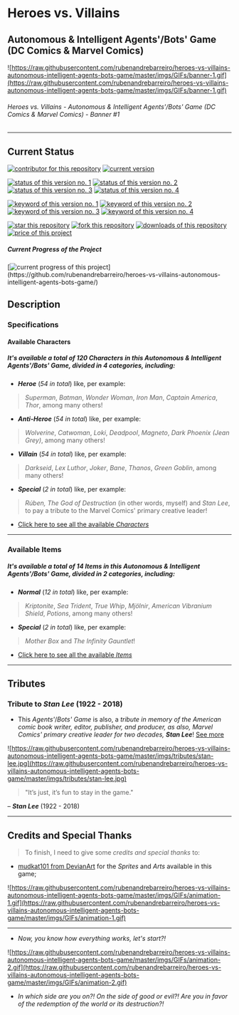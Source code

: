 # Heroes vs. Villains
## Autonomous & Intelligent Agents'/Bots' Game (DC Comics & Marvel Comics)

![https://raw.githubusercontent.com/rubenandrebarreiro/heroes-vs-villains-autonomous-intelligent-agents-bots-game/master/imgs/GIFs/banner-1.gif](https://raw.githubusercontent.com/rubenandrebarreiro/heroes-vs-villains-autonomous-intelligent-agents-bots-game/master/imgs/GIFs/banner-1.gif)
######  Heroes vs. Villains - Autonomous & Intelligent Agents'/Bots' Game (DC Comics & Marvel Comics) - Banner #1

***

## Current Status
[![contributor for this repository](https://img.shields.io/badge/contributor-rubenandrebarreiro-blue.svg)](https://github.com/rubenandrebarreiro/)
[![current version](https://img.shields.io/badge/version-1.0-magenta.svg)](https://github.com/rubenandrebarreiro/heroes-vs-villains-autonomous-intelligent-agents-bots-game/)

[![status of this version no. 1](https://img.shields.io/badge/status-not&nbsp;completed-orange.svg)](https://github.com/rubenandrebarreiro/heroes-vs-villains-autonomous-intelligent-agents-bots-game/)
[![status of this version no. 2](https://img.shields.io/badge/status-not&nbsp;final-orange.svg)](https://github.com/rubenandrebarreiro/heroes-vs-villains-autonomous-intelligent-agents-bots-game/)
[![status of this version no. 3](https://img.shields.io/badge/status-not&nbsp;stable-orange.svg)](https://github.com/rubenandrebarreiro/heroes-vs-villains-autonomous-intelligent-agents-bots-game/)
[![status of this version no. 4](https://img.shields.io/badge/status-documented-orange.svg)](https://github.com/rubenandrebarreiro/heroes-vs-villains-autonomous-intelligent-agents-bots-game/)

[![keyword of this version no. 1](https://img.shields.io/badge/keyword-agents-brown.svg)](https://github.com/rubenandrebarreiro/heroes-vs-villains-autonomous-intelligent-agents-bots-game/)
[![keyword of this version no. 2](https://img.shields.io/badge/keyword-bots-brown.svg)](https://github.com/rubenandrebarreiro/heroes-vs-villains-autonomous-intelligent-agents-bots-game/)
[![keyword of this version no. 3](https://img.shields.io/badge/keyword-heroes-brown.svg)](https://github.com/rubenandrebarreiro/heroes-vs-villains-autonomous-intelligent-agents-bots-game/)
[![keyword of this version no. 4](https://img.shields.io/badge/keyword-villains-brown.svg)](https://github.com/rubenandrebarreiro/heroes-vs-villains-autonomous-intelligent-agents-bots-game/)

[![star this repository](http://githubbadges.com/star.svg?user=rubenandrebarreiro&repo=heroes-vs-villains-autonomous-intelligent-agents-bots-game&style=flat)](https://github.com/rubenandrebarreiro/heroes-vs-villains-autonomous-intelligent-agents-bots-game/stargazers)
[![fork this repository](http://githubbadges.com/fork.svg?user=rubenandrebarreiro&repo=heroes-vs-villains-autonomous-intelligent-agents-bots-game&style=flat)](https://github.com/rubenandrebarreiro/heroes-vs-villains-autonomous-intelligent-agents-bots-game/fork)
[![downloads of this repository](https://img.shields.io/github/downloads/rubenandrebarreiro/heroes-vs-villains-autonomous-intelligent-agents-bots-game/total.svg)](https://github.com/rubenandrebarreiro/heroes-vs-villains-autonomous-intelligent-agents-bots-game/archive/master.zip)
[![price of this project](https://img.shields.io/badge/price-free-success.svg)](https://github.com/rubenandrebarreiro/heroes-vs-villains-autonomous-intelligent-agents-bots-game/archive/master.zip)

##### Current Progress of the Project

[![current progress of this project](http://progressed.io/bar/10?title=&nbsp;completed&nbsp;)](https://github.com/rubenandrebarreiro/heroes-vs-villains-autonomous-intelligent-agents-bots-game/)

## Description

### Specifications

#### Available Characters

##### It's available a total of _120 Characters_ in this _Autonomous & Intelligent Agents'/Bots' Game_, divided in _4 categories_, including:
* **_Heroe_** (_54 in total_) like, per example:
> _Superman_, _Batman_, _Wonder Woman_, _Iron Man_, _Captain America_, _Thor_, among many others!

* **_Anti-Heroe_** (_54 in total_) like, per example:
> _Wolverine_, _Catwoman_, _Loki_, _Deadpool_, _Magneto_, _Dark Phoenix (Jean Grey)_, among many others!

* **_Villain_** (_54 in total_) like, per example:
> _Darkseid_, _Lex Luthor_, _Joker_, _Bane_, _Thanos_, _Green Goblin_, among many others!

* **_Special_** (_2 in total_) like, per example:
> _Rúben, The God of Destruction_ (in other words, myself) and _Stan Lee_, to pay a tribute to the Marvel Comics' primary creative leader!

* [Click here to see all the available _Characters_](https://github.com/rubenandrebarreiro/heroes-vs-villains-autonomous-intelligent-agents-bots-game/tree/master/assets/sprites/characters)

***

### Available Items

##### It's available a total of _14 Items_ in this _Autonomous & Intelligent Agents'/Bots' Game_, divided in _2 categories_, including:
* **_Normal_** (_12 in total_) like, per example:
> _Kriptonite_, _Sea Trident_, _True Whip_, _Mjölnir_, _American Vibranium Shield_, _Potions_, among many others!

* **_Special_** (_2 in total_) like, per example:
> _Mother Box_ and _The Infinity Gauntlet_!

* [Click here to see all the available _Items_](https://github.com/rubenandrebarreiro/heroes-vs-villains-autonomous-intelligent-agents-bots-game/tree/master/assets/sprites/items)


***

## Tributes

### Tribute to _Stan Lee_ (1922 - 2018)

* This _Agents'_/_Bots' Game_ is also, a _tribute in memory of the American comic book writer, editor, publisher, and producer, as also, Marvel Comics' primary creative leader for two decades, **Stan Lee**_! [See more](https://en.wikipedia.org/wiki/Stan_Lee)

![https://raw.githubusercontent.com/rubenandrebarreiro/heroes-vs-villains-autonomous-intelligent-agents-bots-game/master/imgs/tributes/stan-lee.jpg](https://raw.githubusercontent.com/rubenandrebarreiro/heroes-vs-villains-autonomous-intelligent-agents-bots-game/master/imgs/tributes/stan-lee.jpg)

> "It’s just, it’s fun to stay in the game."

– **_Stan Lee_** (1922 - 2018)

***

## Credits and Special Thanks

> To finish, I need to give some _credits and special thanks_ to:

* [mudkat101 from DevianArt](https://www.deviantart.com/mudkat101) for the _Sprites_ and _Arts_ available in this game;

![https://raw.githubusercontent.com/rubenandrebarreiro/heroes-vs-villains-autonomous-intelligent-agents-bots-game/master/imgs/GIFs/animation-1.gif](https://raw.githubusercontent.com/rubenandrebarreiro/heroes-vs-villains-autonomous-intelligent-agents-bots-game/master/imgs/GIFs/animation-1.gif)

***

* _Now, you know how everything works, let's start?!_

![https://raw.githubusercontent.com/rubenandrebarreiro/heroes-vs-villains-autonomous-intelligent-agents-bots-game/master/imgs/GIFs/animation-2.gif](https://raw.githubusercontent.com/rubenandrebarreiro/heroes-vs-villains-autonomous-intelligent-agents-bots-game/master/imgs/GIFs/animation-2.gif)

* _In which side are you on?! On the side of good or evil?! Are you in favor of the redemption of the world or its destruction?!_
